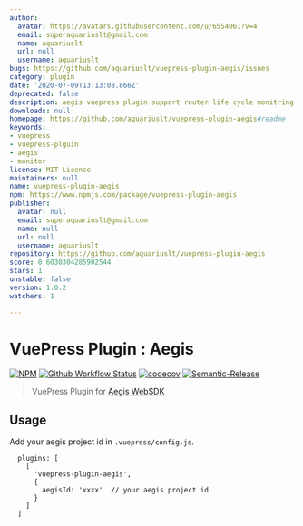 ```yaml
---
author:
  avatar: https://avatars.githubusercontent.com/u/6554061?v=4
  email: superaquariuslt@gmail.com
  name: aquariuslt
  url: null
  username: aquariuslt
bugs: https://github.com/aquariuslt/vuepress-plugin-aegis/issues
category: plugin
date: '2020-07-09T13:13:08.866Z'
deprecated: false
description: aegis vuepress plugin support router life cycle monitring
downloads: null
homepage: https://github.com/aquariuslt/vuepress-plugin-aegis#readme
keywords:
- vuepress
- vuepress-plguin
- aegis
- monitor
license: MIT License
maintainers: null
name: vuepress-plugin-aegis
npm: https://www.npmjs.com/package/vuepress-plugin-aegis
publisher:
  avatar: null
  email: superaquariuslt@gmail.com
  name: null
  url: null
  username: aquariuslt
repository: https://github.com/aquariuslt/vuepress-plugin-aegis
score: 0.6030304285902544
stars: 1
unstable: false
version: 1.0.2
watchers: 1

---
```


# VuePress Plugin : Aegis


[![NPM](https://img.shields.io/npm/v/vuepress-plugin-aegis.svg)](https://www.npmjs.com/package/vuepress-plugin-aegis) 
[![Github Workflow Status](https://github.com/aquariuslt/vuepress-plugin-aegis/workflows/ci/badge.svg)](https://github.com/aquariuslt/vuepress-plugin-aegis) 
[![codecov](https://codecov.io/gh/aquariuslt/vuepress-plugin-aegis/branch/master/graph/badge.svg)](https://codecov.io/gh/aquariuslt/vuepress-plugin-aegis) 
[![Semantic-Release](https://img.shields.io/badge/%20%20%F0%9F%93%A6%F0%9F%9A%80-semantic--release-e10079.svg)](https://github.com/semantic-release/semantic-release)


> VuePress Plugin for [Aegis WebSDK](https://aegis.ivweb.io/#/)




## Usage

Add your aegis project id in `.vuepress/config.js`.

```
  plugins: [
    [
      'vuepress-plugin-aegis',
      {
        aegisId: 'xxxx'  // your aegis project id
      }
    ]
  ]
```

